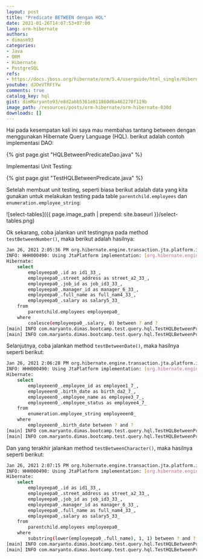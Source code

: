 ```yaml
---
layout: post
title: "Predicate BETWEEN dengan HQL"
date: 2021-01-26T14:07:53+07:00
lang: orm-hibernate
authors:
- dimasm93
categories:
- Java
- ORM
- Hibernate
- PostgreSQL
refs: 
- https://docs.jboss.org/hibernate/orm/5.4/userguide/html_single/Hibernate_User_Guide.html#hql-between-predicate
youtube: dJOeVTRFtYw
comments: true
catalog_key: hql
gist: dimMaryanto93/e8d2abb5361e811860d6a462270f119b
image_path: /resources/posts/orm-hibernate/orm-hibernate-030d
downloads: []
---
```


Hai pada kesempatan kali ini saya mau membahas tantang between dengan menggunakan Hibernate Query Language (HQL). berikut adalah contoh implementasi DAO:

{% gist page.gist "HQLBetweenPredicateDao.java" %}

Implementasi Unit Testing:

{% gist page.gist "TestHQLBetweenPredicate.java" %}

Setelah membuat unit testing, seperti biasa berikut adalah data yang kita gunakan untuk melakukan testing pada table `parentchild.employees` dan `enumeration.employee_string`:

![select-tables]({{ page.image_path | prepend: site.baseurl }}/select-tables.png)

Ok sekarang, coba jalankan unit testingnya pada method `testBetweenNumber()`, maka berikut adalah hasilnya:

```bash
Jan 26, 2021 2:05:36 PM org.hibernate.engine.transaction.jta.platform.internal.JtaPlatformInitiator initiateService
INFO: HHH000490: Using JtaPlatform implementation: [org.hibernate.engine.transaction.jta.platform.internal.NoJtaPlatform]
Hibernate: 
    select
        employeepa0_.id as id1_33_,
        employeepa0_.street_address as street_a2_33_,
        employeepa0_.job_id as job_id3_33_,
        employeepa0_.manager_id as manager_6_33_,
        employeepa0_.full_name as full_nam4_33_,
        employeepa0_.salary as salary5_33_ 
    from
        parentchild.employees employeepa0_ 
    where
        coalesce(employeepa0_.salary, 0) between ? and ?
[main] INFO com.maryanto.dimas.bootcamp.test.query.hql.TestHQLBetweenPredicate - data: [EmployeeParentChildEntity(id=1515ba52-3c78-4baa-bb67-d3aa0c32b351, name=Dimas Maryanto, address=Cinunuk, salary=3500000.00, job=Principal Software Engineer), EmployeeParentChildEntity(id=c8a4c59f-f2f3-413c-80b4-31c797b863db, name=Muhamad Yusuf, address=Ujung Berung, salary=3000000.00, job=Software Engineer)]
[main] INFO com.maryanto.dimas.bootcamp.test.query.hql.TestHQLBetweenPredicate - destroy hibernate session!
```

Selanjutnya, coba jalankan method `testBetweenDate()`, maka hasilnya seperti berikut:

```bash
Jan 26, 2021 2:06:28 PM org.hibernate.engine.transaction.jta.platform.internal.JtaPlatformInitiator initiateService
INFO: HHH000490: Using JtaPlatform implementation: [org.hibernate.engine.transaction.jta.platform.internal.NoJtaPlatform]
Hibernate: 
    select
        employeeen0_.employee_id as employee1_7_,
        employeeen0_.birth_date as birth_da2_7_,
        employeeen0_.employee_name as employee3_7_,
        employeeen0_.employee_status as employee4_7_ 
    from
        enumeration.employee_string employeeen0_ 
    where
        employeeen0_.birth_date between ? and ?
[main] INFO com.maryanto.dimas.bootcamp.test.query.hql.TestHQLBetweenPredicate - data: [EmployeeEnumString(id=5, name=Dimas Maryanto, birthDate=1993-03-01, status=LEAVE), EmployeeEnumString(id=6, name=Muhamad Yusuf, birthDate=1992-01-21, status=ACTIVE)]
[main] INFO com.maryanto.dimas.bootcamp.test.query.hql.TestHQLBetweenPredicate - destroy hibernate session!
```

Dan yang terakhir jalankan method `testBetweenCharacter()`, maka hasilnya seperti berikut:

```bash
Jan 26, 2021 2:07:15 PM org.hibernate.engine.transaction.jta.platform.internal.JtaPlatformInitiator initiateService
INFO: HHH000490: Using JtaPlatform implementation: [org.hibernate.engine.transaction.jta.platform.internal.NoJtaPlatform]
Hibernate: 
    select
        employeepa0_.id as id1_33_,
        employeepa0_.street_address as street_a2_33_,
        employeepa0_.job_id as job_id3_33_,
        employeepa0_.manager_id as manager_6_33_,
        employeepa0_.full_name as full_nam4_33_,
        employeepa0_.salary as salary5_33_ 
    from
        parentchild.employees employeepa0_ 
    where
        substring(lower(employeepa0_.full_name), 1, 1) between ? and ?
[main] INFO com.maryanto.dimas.bootcamp.test.query.hql.TestHQLBetweenPredicate - data: [EmployeeParentChildEntity(id=1515ba52-3c78-4baa-bb67-d3aa0c32b351, name=Dimas Maryanto, address=Cinunuk, salary=3500000.00, job=Principal Software Engineer)]
[main] INFO com.maryanto.dimas.bootcamp.test.query.hql.TestHQLBetweenPredicate - destroy hibernate session!
```